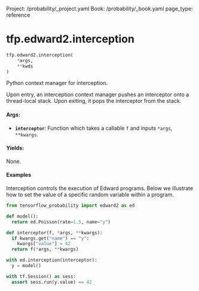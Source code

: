 Project: /probability/_project.yaml
Book: /probability/_book.yaml
page_type: reference
<div itemscope itemtype="http://developers.google.com/ReferenceObject">
<meta itemprop="name" content="tfp.edward2.interception" />
</div>

# tfp.edward2.interception

``` python
tfp.edward2.interception(
    *args,
    **kwds
)
```

Python context manager for interception.

Upon entry, an interception context manager pushes an interceptor onto a
thread-local stack. Upon exiting, it pops the interceptor from the stack.

#### Args:

* <b>`interceptor`</b>: Function which takes a callable `f` and inputs `*args`,
    `**kwargs`.


#### Yields:

  None.

#### Examples

Interception controls the execution of Edward programs. Below we illustrate
how to set the value of a specific random variable within a program.

```python
from tensorflow_probability import edward2 as ed

def model():
  return ed.Poisson(rate=1.5, name="y")

def interceptor(f, *args, **kwargs):
  if kwargs.get("name") == "y":
    kwargs["value"] = 42
  return f(*args, **kwargs)

with ed.interception(interceptor):
  y = model()

with tf.Session() as sess:
  assert sess.run(y.value) == 42
```